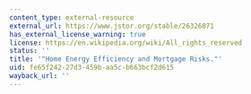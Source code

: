 ```yaml
---
content_type: external-resource
external_url: https://www.jstor.org/stable/26326871
has_external_license_warning: true
license: https://en.wikipedia.org/wiki/All_rights_reserved
status: ''
title: '"Home Energy Efficiency and Mortgage Risks."'
uid: fe65f242-27d3-459b-aa5c-b663bcf2d615
wayback_url: ''
---
```

